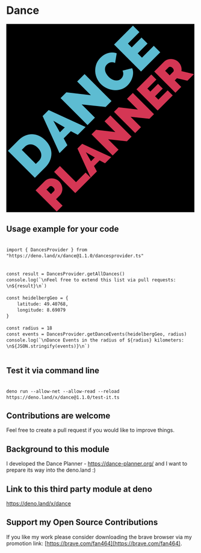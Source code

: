 
# Dance

![](https://github.com/dance-planner/dance/blob/master/dance-planner-images/logo.png?raw=true)
<!-- <img src="https://github.com/dance-planner/dance/blob/master/dance-planner-images/logo.png?raw=true" alt="drawing" width="100"/> -->


## Usage example for your code

```

import { DancesProvider } from "https://deno.land/x/dance@1.1.0/dancesprovider.ts"


const result = DancesProvider.getAllDances()
console.log(`\nFeel free to extend this list via pull requests: \n${result}\n`)

const heidelbergGeo = {
    latitude: 49.40768,
    longitude: 8.69079
}

const radius = 18
const events = DancesProvider.getDanceEvents(heidelbergGeo, radius)
console.log(`\nDance Events in the radius of ${radius} kilometers: \n${JSON.stringify(events)}\n`)


```

## Test it via command line
```

deno run --allow-net --allow-read --reload https://deno.land/x/dance@1.1.0/test-it.ts

```

## Contributions are welcome
Feel free to create a pull request if you would like to improve things. 

## Background to this module
I developed the Dance Planner - https://dance-planner.org/ and I want to prepare its way into the deno.land :) 

## Link to this third party module at deno
https://deno.land/x/dance

## Support my Open Source Contributions  

If you like my work please consider downloading the brave browser via my promotion link: [https://brave.com/fan464](https://brave.com/fan464).  

![![](https://brave.com/)](https://brave.com/wp-content/uploads/2019/01/logotype-full-color.svg)
